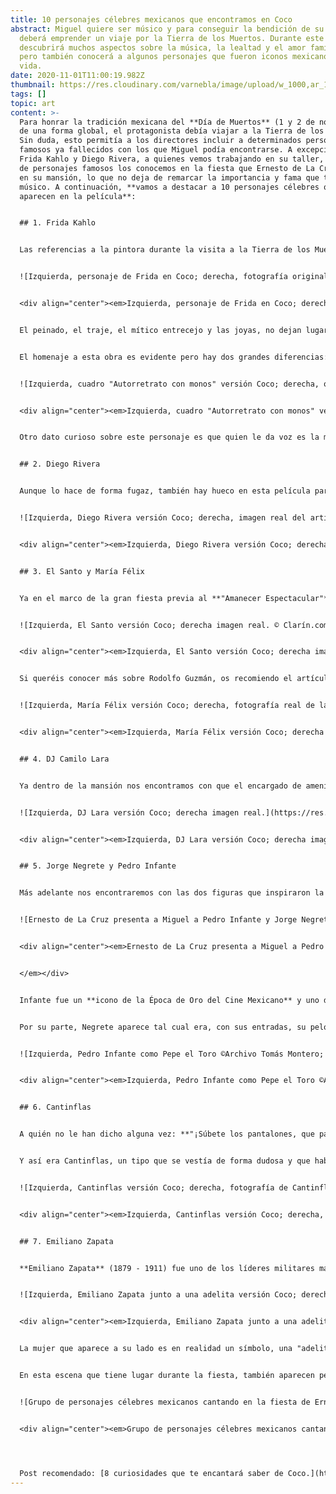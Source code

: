 ```yaml
---
title: 10 personajes célebres mexicanos que encontramos en Coco
abstract: Miguel quiere ser músico y para conseguir la bendición de su familia
  deberá emprender un viaje por la Tierra de los Muertos. Durante este viaje
  descubrirá muchos aspectos sobre la música, la lealtad y el amor familiar,
  pero también conocerá a algunos personajes que fueron iconos mexicanos en
  vida.
date: 2020-11-01T11:00:19.982Z
thumbnail: https://res.cloudinary.com/varnebla/image/upload/w_1000,ar_16:9,c_fill,g_auto,e_sharpen/v1604406616/frida_-_copia_ey3dxj.jpg
tags: []
topic: art
content: >-
  Para honrar la tradición mexicana del **Día de Muertos** (1 y 2 de noviembre)
  de una forma global, el protagonista debía viajar a la Tierra de los Muertos.
  Sin duda, esto permitía a los directores incluir a determinados personajes
  famosos ya fallecidos con los que Miguel podía encontrarse. A excepción de
  Frida Kahlo y Diego Rivera, a quienes vemos trabajando en su taller, el resto
  de personajes famosos los conocemos en la fiesta que Ernesto de La Cruz ofrece
  en su mansión, lo que no deja de remarcar la importancia y fama que tenía el
  músico. A continuación, **vamos a destacar a 10 personajes célebres que
  aparecen en la película**:


  ## 1. Frida Kahlo


  Las referencias a la pintora durante la visita a la Tierra de los Muertos son muchas. Ya vemos la primera mención en la oficina de Entradas, cuando Héctor se disfraza de ella para intentar "colarse" en la Tierra de los Vivos. Más tarde, será el mismo Héctor quien acompañe a Miguel al taller donde se está preparando el número musical de la noche, y allí encontrarán a **Frida organizando la performance.**


  ![Izquierda, personaje de Frida en Coco; derecha, fotografía original de la artista. © Pinterest](https://res.cloudinary.com/varnebla/image/upload/c_scale,w_664/v1604405836/Fotos_BLOG_rynrxa.jpg "Izquierda, personaje de Frida en Coco; derecha, fotografía original de la artista. © Pinterest")


  <div align="center"><em>Izquierda, personaje de Frida en Coco; derecha, fotografía original de la artista. © Pinterest</em></div>


  El peinado, el traje, el mítico entrecejo y las joyas, no dejan lugar a dudas: estamos ante la pintora mexicana **Magdalena Carmen Frida Kahlo Calderón** (1907 - 1954). Por si quedaba alguna duda, su alebrije es un mono y en el taller encontramos una obra que nos recuerda a una obra real de la artista, "Autorretrato con monos" (1943). De sus 150 obras, más de un tercio son autorretratos, y el motivo lo aclara la misma Frida en una de sus frases célebres: *"Pinto autorretratos porque estoy mucho tiempo sola. Me pinto a mi misma porque soy a quien mejor conozco."* 


  El homenaje a esta obra es evidente pero hay dos grandes diferencias: en la obra real Frida aparece sin joyas y con una vestimenta típica indígena y se retrata junto a cuatro monos en lugar de tres. La presencia de estos pequeños peludos también nos la explica la propia pintora, quien dijo que los **monitos representaban a los hijos que nunca pudo tener.** 


  ![Izquierda, cuadro "Autorretrato con monos" versión Coco; derecha, obra original de la artista. © Wikipedia.](https://res.cloudinary.com/varnebla/image/upload/v1604405836/Fotos_BLOG_1_ahe9uq.jpg "Izquierda, cuadro \\\\"Autorretrato con monos\\\\" versión Coco; derecha, obra original de la artista. © Wikipedia.")


  <div align="center"><em>Izquierda, cuadro "Autorretrato con monos" versión Coco; derecha, obra original de la artista.© Wikipedia.</em></div>


  Otro dato curioso sobre este personaje es que quien le da voz es la mexicana **Ofelia Medina**, quien a su vez interpretó a Frida en *“Frida, naturaleza viva”*, una película basada en la vida de la pintora y que se grabó en lugares emblemáticos del país.


  ## 2. Diego Rivera


  Aunque lo hace de forma fugaz, también hay hueco en esta película para el pintor y muralista mexicano **Diego Rivera** (1886 - 1957), quien fue marido de Frida Kahlo durante más de 10 tortuosos años. Miguel se lo cruza en el taller donde Frida está preparando la performance, momentos antes de encontrarse con la propia pintora. Diego Rivera está retratando a una modelo (aparentemente desnuda) y la forma en la que estudia la obra nos recuerda a una fotografía original.


  ![Izquierda, Diego Rivera versión Coco; derecha, imagen real del artista. © The Happening.](https://res.cloudinary.com/varnebla/image/upload/v1604405835/Fotos_BLOG_2_mgbhjt.jpg "Izquierda, Diego Rivera versión Coco; derecha, imagen real del artista. © The Happening.")


  <div align="center"><em>Izquierda, Diego Rivera versión Coco; derecha, imagen real del artista. © The Happening.</em></div>


  ## 3. El Santo y María Félix


  Ya en el marco de la gran fiesta previa al **"Amanecer Espectacular"** de Ernesto de La Cruz, encontramos al resto de personajes célebres de la película. Los dos primeros aparecen en la cola que da acceso a la fiesta, se trata de **El Santo** (Rodolfo Guzmán Huerta, 1917 - 1984), icono de la cultura mexicana del S. XX, famoso boxeador que se ocultaba tras una máscara plateada; quien llega acompañado de **María Félix** (1914 - 2002), actriz considerada la diva mexicana por excelencia.


  ![Izquierda, El Santo versión Coco; derecha imagen real. © Clarín.com](https://res.cloudinary.com/varnebla/image/upload/v1604405835/Fotos_BLOG_4_zmxttf.jpg "Izquierda, El Santo versión Coco; derecha imagen real. © Clarín.com")


  <div align="center"><em>Izquierda, El Santo versión Coco; derecha imagen real. © Clarín.com</em></div>


  Si queréis conocer más sobre Rodolfo Guzmán, os recomiendo el artículo "[Quién fue el santo](https://www.clarin.com/internacional/santo-luchador-convirtio-icono-cultura-mexicana-hizo-rostro-misterio_0_O8Z9r6XrJ.html)", que escribió Juan Lagares para el periódico argentino Clarín el pasado agosto. Asimismo, si os interesa saber más sobre la figura de María Félix, tenéis un artículo muy completo sobre ella en [Vogue México](https://www.vogue.mx/estilo-de-vida/articulo/maria-felix-biografia-frases-y-peliculas-de-la-dona).


  ![Izquierda, María Félix versión Coco; derecha, fotografía real de la artista. © Vogue México.](https://res.cloudinary.com/varnebla/image/upload/v1604405835/Fotos_BLOG_3_woolgk.jpg "Izquierda, María Félix versión Coco; derecha, fotografía real de la artista. © Vogue México.")


  <div align="center"><em>Izquierda, María Félix versión Coco; derecha imagen real. © Vogue México</em></div>


  ## 4. DJ Camilo Lara


  Ya dentro de la mansión nos encontramos con que el encargado de amenizar la fiesta es un auténtico DJ mexicano, se trata de Dj Camilo Lara, quien además de colaborar en la banda sonora tiene un papel fundamental: no solo anima la fiesta, sino que entiende cuál es el momento perfecto para bajar la música y dejar que se escuche la guitarra de Miguel.


  ![Izquierda, DJ Lara versión Coco; derecha imagen real.](https://res.cloudinary.com/varnebla/image/upload/c_scale,w_719/v1604408172/Fotos_BLOG_8_susjmu.jpg "Izquierda, DJ Lara versión Coco; derecha imagen real.")


  <div align="center"><em>Izquierda, DJ Lara versión Coco; derecha imagen real.</em></div>


  ## 5. Jorge Negrete y Pedro Infante


  Más adelante nos encontraremos con las dos figuras que inspiraron la de Ernesto: **Pedro Infante Cruz** (1917 - 1957) y **Jorge Alberto Negrete Moreno** (1911 - 1953). Sin duda, un hecho muy significativo es que el artista ficticio los abrace y se coloque en medio, remarcando que él es una creación a partir de ambos talentos.


  ![Ernesto de La Cruz presenta a Miguel a Pedro Infante y Jorge Negrete.](https://res.cloudinary.com/varnebla/image/upload/v1604405856/pedro_infante_y_jorge_negrete_cj7yhq.jpg "Ernesto de La Cruz presenta a Miguel a Pedro Infante y Jorge Negrete.")


  <div align="center"><em>Ernesto de La Cruz presenta a Miguel a Pedro Infante y Jorge Negrete.


  </em></div>


  Infante fue un **icono de la Época de Oro del Cine Mexicano** y uno de los representantes de la música ranchera. Grabó más de 300 canciones y participó en más de 60 películas. De hecho, en su aparición en Coco lo vemos caracterizado como **Pepe el Toro**, su papel en la película homónima. Pepe el Toro fue una trilogía dramática y su protagonista era el icono en el que las clases obreras urbanas se podían identificar.


  Por su parte, Negrete aparece tal cual era, con sus entradas, su pelo negro y el sombrero que le caracterizaba. El cantante conocido como el **"Charro Cantor"** forma parte también de la Época de Oro del Cine Mexicano, de hecho, un año antes de su muerte estaba rodando **la película más emblemática del cine mexicano** con el propio Infante ("*Dos ti­pos de cuidado*", 1952)


  ![Izquierda, Pedro Infante como Pepe el Toro ©Archivo Tomás Montero; derecha, fotografía de Jorge Negrete ©Pinterest.](https://res.cloudinary.com/varnebla/image/upload/c_scale,w_705/v1604405835/Fotos_BLOG_5_y77kwr.jpg "Izquierda, Pedro Infante como Pepe el Toro ©Archivo Tomás Montero; derecha, fotografía de Jorge Negrete ©Pinterest.")


  <div align="center"><em>Izquierda, Pedro Infante como Pepe el Toro ©Archivo Tomás Montero; derecha, fotografía de Jorge Negrete ©Pinterest.</em></div>


  ## 6. Cantinflas


  A quién no le han dicho alguna vez: **"¡Súbete los pantalones, que pareces Cantinflas!"** o le han recomendado **"deja de cantinflear"** para que le tomen en serio. Y es que el personaje que se creó Mario Moreno (1911 - 1993), al quien él mismo bautizó como Cantinflas, no solo tuvo fama en su país de origen sino que trascendió a muchos paises de habla hispana, entre ellos España. De hecho, la RAE acepta el uso de "cantinflear" para referirse a alguien que "*habla o actúa de forma disparatada e incongruente y sin decir nada con sustancia"*.


  Y así era Cantinflas, un tipo que se vestía de forma dudosa y que hablaba mucho, pero para no decir nada. A pesar de ello, (o quizá a consecuencia de ello) tuvo una larga y exitosa carrera, y recibió halagos del mismísimo Charles Chaplin, quien dijo que **era el mejor comediante vivo del momento**. La importancia de este actor queda patente en su funeral, el cual se convirtió en un evento nacional que duró tres días y al que asistieron miles de personas, entre ellas jefes de estado.


  ![Izquierda, Cantinflas versión Coco; derecha, fotografía de Cantinflas ©Pinterest.](https://res.cloudinary.com/varnebla/image/upload/v1604405835/Fotos_BLOG_6_i6nkju.jpg "Izquierda, Cantinflas versión Coco; derecha, fotografía de Cantinflas ©Pinterest.")


  <div align="center"><em>Izquierda, Cantinflas versión Coco; derecha, fotografía de Cantinflas ©Pinterest. </em></div>


  ## 7. Emiliano Zapata


  **Emiliano Zapata** (1879 - 1911) fue uno de los líderes militares más importantes de la Revolución Mexicana; así como un símbolo en la lucha de los campesinos por conseguir sus derechos. Zapata defendía el derecho a huelga y la emancipación de la mujer, y no cambió sus ideales a pesar de los cambios de gobierno. Su asesinato lo convirtió en un mito para los campesinos de América Latina, iluminando su camino en la lucha contra las desigualdades. Si queréis saber más sobre su vida, os recomiendo el artículo biográfico publicado en la web de [National Geographic.](https://historia.nationalgeographic.com.es/a/emiliano-zapata-heroe-revolucion-mexicana_15217)


  ![Izquierda, Emiliano Zapata junto a una adelita versión Coco; derecha, fotografía de Zapata ©ABC.](https://res.cloudinary.com/varnebla/image/upload/v1604405835/Fotos_BLOG_7_ru4rwo.jpg "Izquierda, Emiliano Zapata junto a una adelita versión Coco; derecha, fotografía de Zapata ©ABC.")


  <div align="center"><em>Izquierda, Emiliano Zapata junto a una adelita versión Coco; derecha, fotografía de Zapata ©ABC.</em></div>


  La mujer que aparece a su lado es en realidad un símbolo, una "adelita", que es como se conocía a **las mujeres mexicanas que participaron en la revolución**. Y es que mujeres de todas las clases sociales participaron en esta guerra revolucionaria, tanto en la lucha física como en la intelectual. Lucharon por los derechos de los trabajadores y en materias de igualdad de género, fueron soldados, espías, cocineras y enfermeras. Sin ellas, no había revolución.


  En esta escena que tiene lugar durante la fiesta, también aparecen personajes ilustres como Dolores del Río, Pedro Vargas y Agustín Lara. Sin duda, los directores supieron destacar a grandes personajes mexicanos y les rindieron un merecido homenaje.


  ![Grupo de personajes célebres mexicanos cantando en la fiesta de Ernesto de La Cruz](https://res.cloudinary.com/varnebla/image/upload/v1604405856/curiosidades-coco-famosos-mexicanos_ybicwz.jpg "Grupo de personajes célebres mexicanos cantando en la fiesta de Ernesto de La Cruz")


  <div align="center"><em>Grupo de personajes célebres mexicanos cantando en la fiesta de Ernesto de La Cruz</em></div>




  Post recomendado: [8 curiosidades que te encantará saber de Coco.](https://lameninaperdida.netlify.app/blog/8-curiosidades-que-te-encantara-saber-de-coco/)
---
```

